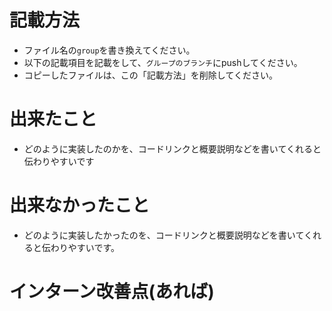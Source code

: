 # 記載方法
* ファイル名の`group`を書き換えてください。
* 以下の記載項目を記載をして、`グループのブランチ`にpushしてください。
* コピーしたファイルは、この「記載方法」を削除してください。

# 出来たこと
* どのように実装したのかを、コードリンクと概要説明などを書いてくれると伝わりやすいです

# 出来なかったこと
* どのように実装したかったのを、コードリンクと概要説明などを書いてくれると伝わりやすいです。

# インターン改善点(あれば)
